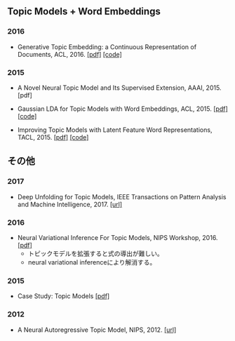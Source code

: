 ## Topic Models + Word Embeddings
### 2016
- Generative Topic Embedding: a Continuous Representation of Documents, ACL, 2016.
[[pdf]](http://bigml.cs.tsinghua.edu.cn/~jun/pub/topic-embedding-acl2016.pdf)
[[code]](https://github.com/askerlee/topicvec)

### 2015
- A Novel Neural Topic Model and Its Supervised Extension, AAAI, 2015.
[pdf]

- Gaussian LDA for Topic Models with Word Embeddings, ACL, 2015.
[[pdf]](http://www.aclweb.org/anthology/P15-1077)
[[code]](https://github.com/rajarshd/Gaussian_LDA)

- Improving Topic Models with Latent Feature Word Representations, TACL, 2015.
[[pdf]](https://transacl.org/ojs/index.php/tacl/article/viewFile/582/132)
[[code]](https://github.com/datquocnguyen/LFTM)

## その他
### 2017
- Deep Unfolding for Topic Models, IEEE Transactions on Pattern Analysis and Machine Intelligence, 2017.
[[url]](http://ieeexplore.ieee.org/document/7869412/)


### 2016
- Neural Variational Inference For Topic Models, NIPS Workshop, 2016.
[[pdf]](http://bayesiandeeplearning.org/papers/BDL_27.pdf)
  - トピックモデルを拡張すると式の導出が難しい。
  - neural variational inferenceにより解消する。

### 2015
- Case Study: Topic Models
[[pdf]](http://www.cs.cmu.edu/~epxing/Class/10708-15/notes/10708_scribe_lecture15.pdf)

### 2012
- A Neural Autoregressive Topic Model, NIPS, 2012.
[[url]](https://papers.nips.cc/paper/4613-a-neural-autoregressive-topic-model)


